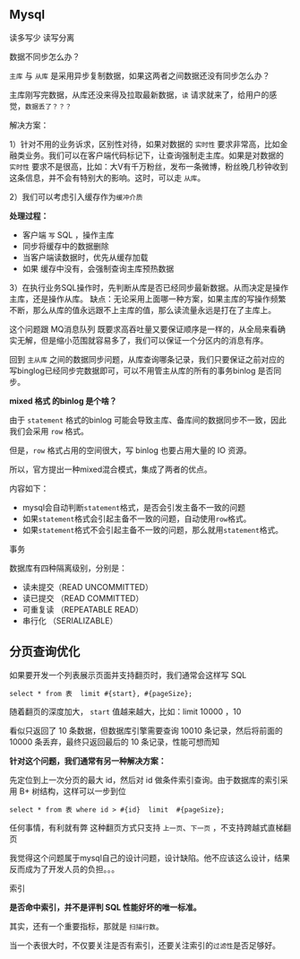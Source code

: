 

## Mysql

读多写少 读写分离

数据不同步怎么办？

`主库` 与 `从库` 是采用异步复制数据，如果这两者之间数据还没有同步怎么办？

主库刚写完数据，从库还没来得及拉取最新数据，`读` 请求就来了，给用户的感觉，`数据丢了？？？`

解决方案：

1）针对不用的业务诉求，区别性对待，如果对数据的 `实时性` 要求非常高，比如金融类业务。我们可以在客户端代码标记下，让查询强制走主库。如果是对数据的 `实时性` 要求不是很高，比如：大V有千万粉丝，发布一条微博，粉丝晚几秒钟收到这条信息，并不会有特别大的影响。这时，可以走 `从库`。

2）我们可以考虑引入缓存作为`缓冲介质`

**处理过程：**

- 客户端 `写` SQL ，操作主库
- 同步将缓存中的数据删除
- 当客户端读数据时，优先从缓存加载
- 如果 缓存中没有，会强制查询主库预热数据

3）在执行业务SQL操作时，先判断从库是否已经同步最新数据。从而决定是操作主库，还是操作从库。 缺点：无论采用上面哪一种方案，如果主库的写操作频繁不断，那么从库的值永远跟不上主库的值，那么读流量永远是打在了主库上。

这个问题跟 MQ消息队列 既要求高吞吐量又要保证顺序是一样的，从全局来看确实无解，但是缩小范围就容易多了，我们可以保证一个分区内的消息有序。

回到 `主从库` 之间的数据同步问题，从库查询哪条记录，我们只要保证之前对应的写binglog已经同步完数据即可，可以不用管主从库的所有的事务binlog 是否同步。

**mixed 格式 的binlog 是个啥？**

由于 `statement` 格式的binlog 可能会导致主库、备库间的数据同步不一致，因此我们会采用 `row` 格式。

但是，`row` 格式占用的空间很大，写 binlog 也要占用大量的 IO 资源。

所以，官方提出一种mixed混合模式，集成了两者的优点。

内容如下：

- mysql会自动判断`statement`格式，是否会引发主备不一致的问题
- 如果`statement`格式会引起主备不一致的问题，自动使用`row`格式。
- 如果`statement`格式不会引起主备不一致的问题，那么就用`statement`格式。

事务

数据库有四种隔离级别，分别是：

- 读未提交（READ UNCOMMITTED）
- 读已提交 （READ COMMITTED）
- 可重复读 （REPEATABLE READ）
- 串行化 （SERIALIZABLE）

## **分页查询优化**

如果要开发一个列表展示页面并支持翻页时，我们通常会这样写 SQL

```
select * from 表  limit #{start}, #{pageSize};
```

随着翻页的深度加大， `start` 值越来越大，比如：limit 10000 ，10

看似只返回了 10 条数据，但数据库引擎需要查询 10010 条记录，然后将前面的 10000 条丢弃，最终只返回最后的 10 条记录，性能可想而知

**针对这个问题，我们通常有另一种解决方案：**

先定位到上一次分页的最大 id，然后对 id 做条件索引查询。由于数据库的索引采用 B+ 树结构，这样可以一步到位

```
select * from 表 where id > #{id}  limit  #{pageSize};
```

任何事情，有利就有弊 这种翻页方式只支持 `上一页`、`下一页` ，不支持跨越式直梯翻页

我觉得这个问题属于mysql自己的设计问题，设计缺陷。他不应该这么设计，结果反而成为了开发人员的负担。。。

索引

**是否命中索引，并不是评判 SQL 性能好坏的唯一标准。**

其实，还有一个重要指标，那就是 `扫描行数`。

当一个表很大时，不仅要关注是否有索引，还要关注索引的`过滤性`是否足够好。



